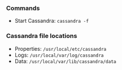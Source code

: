 ### Commands
- Start Cassandra: `cassandra -f`

### Cassandra file locations
- Properties: `/usr/local/etc/cassandra`
- Logs: `/usr/local/var/log/cassandra`
- Data: `/usr/local/var/lib/cassandra/data`
